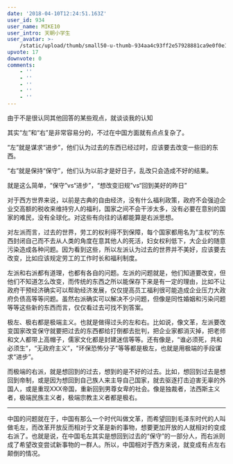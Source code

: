 ```yaml
---
date: '2018-04-10T12:24:51.163Z'
user_id: 934
user_name: MIKE10
user_intro: 天朝小学生
user_avatar: >-
    /static/upload/thumb/small50-u-thumb-934aa4c93ff2e57928881ca9e0f0e1084271ec234a7.png
upvote: 17
downvote: 0
comments:
    - ''
    - ''
    - ''
    - ''
    - ''
---
```


由于不是很认同其他回答的某些观点，就谈谈我的认知

  

其实“左”和“右”是非常容易分的，不过在中国方面就有点点复杂了。

  

“左”就是谋求“进步”，他们认为过去的东西已经过时，应该要去改变一些旧的东西。

“右”就是保持“保守”，他们认为以前才是好日子，乱改只会造成不好的结果。

就是这么简单，“保守”vs“进步”，“想改变旧规”vs“回到美好的昨日”

  

对于西方世界来说，以前是古典的自由经济，没有什么福利政策，政府不会强迫企业交高额的税收来维持穷人的福利，国家之间不会干涉太多，没有必要在意别的国家的难民，没有全球化。对这些有向往的话都能算是右派思想。

对左派而言，过去的世界，劳工的权利得不到保障，每个国家都用名为“主权”的东西封闭自己而不去从人类的角度在意其他人的死活，妇女权利低下，大企业的随意污染造成各种问题。因为看到这些，所以左派认为过去的世界并不美好，应该要去改变，比如应该规定劳工的工作时长和福利制度。

左派和右派都有道理，也都有各自的问题。左派的问题就是，他们知道要改变，但他们不知道怎么改变，而传统的东西之所以能保存下来是有一定的理由，比如不让政府干预经济确实可以帮助经济发展，仅仅提高员工福利很可能造成企业压力大政府负债高等等问题。虽然右派确实可以解决不少问题，但像是同性婚姻和污染问题等等这些新的东西而言，仅仅看过去可找不到答案。

  

极左、极右都是极端主义。也就是做得过头的左和右。比如说，像文革，左派要改变国家改变保守就要把过去的东西都给打倒都去批判，把企业家都消灭掉，把老师和文人都带上高帽子，儒家文化都是封建迷信等等。还有像是，“谁必须死，共和必须生”，“无政府主义”，"环保恐怖分子"等等都是极左，也就是用极端的手段谋求“进步”。

而极端的右派，就是想回到的过去，想到的是不好的过去。比如，想回到过去是想回到帝制，或是因为想回到自己族人来主导自己国家，就去驱逐打击迫害无辜的外国人，或是重现XXX帝国，重新回到男尊女卑的社会。像是独裁者，法西斯主义者，极端民族主义者，极端宗教主义者都是极右。

  

  

---

中国的问题就在于，中国有那么一个时代叫做文革，而希望回到毛泽东时代的人叫做毛左，而改革开放反而相对于文革是新的事物，想要更加开放的人就相对的变成右派了。也就是说，在中国毛左其实是想回到过去的“保守”的一部分人，而右派则成了希望改变尝试新事物的一群人。所以，中国相对于西方来说，就变成有点左右颠倒的情况。
